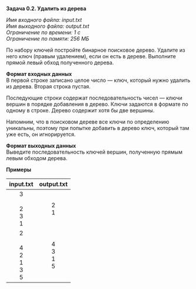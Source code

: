 **Задача 0.2. Удалить из дерева**  

*Имя входного файла: input.txt  
Имя выходного файла: output.txt  
Ограничение по времени: 1 с  
Ограничение по памяти: 256 МБ*  

По набору ключей постройте бинарное поисковое дерево. Удалите из него ключ (правым удалением), если он есть в дереве. Выполните прямой левый обход полученного дерева.

**Формат входных данных**  
В первой строке записано целое число — ключ, который нужно удалить из дерева.
Вторая строка пустая.

Последующие строки содержат последовательность чисел — ключи вершин в порядке добавления в дерево. Ключи задаются в формате по одному в строке. Дерево содержит хотя бы две вершины.

Напомним, что в поисковом дереве все ключи по определению уникальны, поэтому при попытке добавить в дерево ключ, который там уже есть, он игнорируется.

**Формат выходных данных**  
Выведите последовательность ключей вершин, полученную прямым левым обходом дерева.

**Примеры**

|            input.txt           |    output.txt    |
|:------------------------------:|:----------------:|
| 3<br><br>2<br>3<br>1           | 2<br>1           |
| 2<br><br>4<br>2<br>1<br>3<br>5 | 4<br>3<br>1<br>5 |
